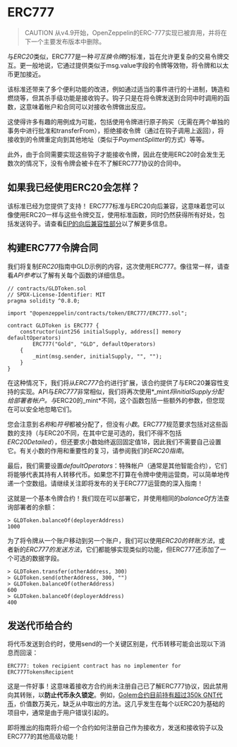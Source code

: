 # ERC777
>CAUTION
从v4.9开始，OpenZeppelin的ERC-777实现已被弃用，并将在下一个主要发布版本中删除。

与*ERC20*类似，ERC777是一种*可互换令牌*的标准，旨在允许更复杂的交易令牌交互。更一般地说，它通过提供类似于msg.value字段的令牌等效物，将令牌和以太币更加接近。

该标准还带来了多个便利功能的改进，例如通过适当的事件进行的十进制，铸造和燃烧等，但其杀手级功能是接收钩子。钩子只是在将令牌发送到合同中时调用的函数，这意味着帐户和合同可以对接收令牌做出反应。

这使得许多有趣的用例成为可能，包括使用令牌进行原子购买（无需在两个单独的事务中进行批准和transferFrom），拒绝接收令牌（通过在钩子调用上返回），将接收到的令牌重定向到其他地址（类似于*PaymentSplitter*的方式）等等。

此外，由于合同需要实现这些钩子才能接收令牌，因此在使用ERC20时会发生无数次的情况下，没有令牌会被卡在不了解ERC777协议的合同中。

## 如果我已经使用ERC20会怎样？
该标准已经为您提供了支持！ ERC777标准与ERC20向后兼容，这意味着您可以像使用ERC20一样与这些令牌交互，使用标准函数，同时仍然获得所有好处，包括发送钩子。请查看[EIP的向后兼容性部分](https://eips.ethereum.org/EIPS/eip-777#backward-compatibility)以了解更多信息。

## 构建ERC777令牌合同
我们将复制*ERC20*指南中GLD示例的内容，这次使用ERC777。像往常一样，请查看*API参考*以了解有关每个函数的详细信息。
```
// contracts/GLDToken.sol
// SPDX-License-Identifier: MIT
pragma solidity ^0.8.0;

import "@openzeppelin/contracts/token/ERC777/ERC777.sol";

contract GLDToken is ERC777 {
    constructor(uint256 initialSupply, address[] memory defaultOperators)
        ERC777("Gold", "GLD", defaultOperators)
    {
        _mint(msg.sender, initialSupply, "", "");
    }
}
```
在这种情况下，我们将从*ERC777*合约进行扩展，该合约提供了与ERC20兼容性支持的实现。API与*ERC777*非常相似，我们将再次使用*_mint*将initialSupply分配给部署者帐户。与*ERC20的_mint*不同，这个函数包括一些额外的参数，但您现在可以安全地忽略它们。

您会注意到*名称*和*符号*都被分配了，但没有*小数*。ERC777规范要求包括对这些函数的支持（与ERC20不同，在其中它是可选的，我们不得不包括*ERC20Detailed*），但还要求小数始终返回固定值18，因此我们不需要自己设置它。有关小数的作用和重要性的复习，请参阅我们的*ERC20指南*。

最后，我们需要设置*defaultOperators*：特殊帐户（通常是其他智能合约），它们将能够代表其持有人转移代币。如果您不打算在令牌中使用运营商，可以简单地传递一个空数组。请继续关注即将发布的关于ERC777运营商的深入指南！

这就是一个基本令牌合约！我们现在可以部署它，并使用相同的*balanceOf*方法查询部署者的余额：
```
> GLDToken.balanceOf(deployerAddress)
1000
```
为了将令牌从一个账户移动到另一个账户，我们可以使用*ERC20的转账方法*，或者新的*ERC777的发送方法*，它们都能够实现类似的功能，但ERC777还添加了一个可选的数据字段。
```
> GLDToken.transfer(otherAddress, 300)
> GLDToken.send(otherAddress, 300, "")
> GLDToken.balanceOf(otherAddress)
600
> GLDToken.balanceOf(deployerAddress)
400
```

## 发送代币给合约
将代币发送到合约时，使用send的一个关键区别是，代币转移可能会出现以下消息而回滚：
```
ERC777: token recipient contract has no implementer for ERC777TokensRecipient
```
这是一件好事！这意味着接收方合约尚未注册自己已了解ERC777协议，因此禁用向其转账，以**防止代币永久锁定**。例如，[Golem合约目前持有超过350k GNT代币](https://etherscan.io/token/0xa74476443119A942dE498590Fe1f2454d7D4aC0d?a=0xa74476443119A942dE498590Fe1f2454d7D4aC0d)，价值数万美元，缺乏从中取出的方法。这几乎发生在每个以ERC20为基础的项目中，通常是由于用户错误引起的。

即将推出的指南将介绍一个合约如何注册自己作为接收方，发送和接收钩子以及ERC777的其他高级功能！